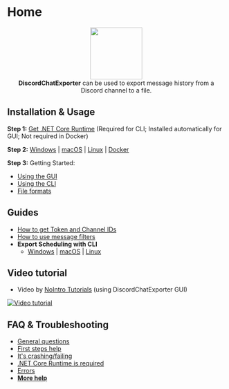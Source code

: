 # Home

<p align="center">
  <img src="https://i.imgur.com/IkrFoA0.png" height="120" />
<br>
<b>DiscordChatExporter</b> can be used to export message history from a Discord channel to a file.
</p>

## Installation & Usage

**Step 1:** [Get .NET Core Runtime](https://github.com/Tyrrrz/DiscordChatExporter/blob/master/.docs/Install-.NET-Core-runtime.md) (Required for CLI; Installed automatically for GUI; Not required in Docker)

**Step 2:** [Windows](https://github.com/Tyrrrz/DiscordChatExporter/blob/master/.docs/GUI%2C-CLI-and-Formats-explained.md#gui-or-cli) | [macOS](https://github.com/Tyrrrz/DiscordChatExporter/blob/master/.docs/macOS-usage-instructions.md) | [Linux](https://github.com/Tyrrrz/DiscordChatExporter/blob/master/.docs/Linux-usage-instructions.md) | [Docker](https://github.com/Tyrrrz/DiscordChatExporter/blob/master/.docs/Linux-usage-instructions.md)

**Step 3:** Getting Started:
  * [Using the GUI](https://github.com/Tyrrrz/DiscordChatExporter/blob/master/.docs/GUI%2C-CLI-and-Formats-explained.md#using-the-gui)
  * [Using the CLI](https://github.com/Tyrrrz/DiscordChatExporter/blob/master/.docs/GUI%2C-CLI-and-Formats-explained.md#using-the-cli)
  * [File formats](https://github.com/Tyrrrz/DiscordChatExporter/blob/master/.docs/GUI%2C-CLI-and-Formats-explained.md#file-formats)

## Guides
* [How to get Token and Channel IDs](https://github.com/Tyrrrz/DiscordChatExporter/blob/master/.docs/Obtaining-Token-and-Channel-IDs.md)
* [How to use message filters](https://github.com/Tyrrrz/DiscordChatExporter/blob/master/.docs/Message-filters.md)
* **Export Scheduling with CLI**
  * [Windows](https://github.com/Tyrrrz/DiscordChatExporter/blob/master/.docs/Scheduling-exports-on-Windows.md) | [macOS](https://github.com/Tyrrrz/DiscordChatExporter/blob/master/.docs/Scheduling-exports-on-macOS.md) | [Linux](https://github.com/Tyrrrz/DiscordChatExporter/blob/master/.docs/Scheduling-exports-with-Cron.md)

## Video tutorial

- Video by [NoIntro Tutorials](https://youtube.com/channel/UCFezKSxdNKJe77-hYiuXu3Q) (using DiscordChatExporter GUI)

[![Video tutorial](https://i.ytimg.com/vi/jjtu0VQXV7I/hqdefault.jpg)](https://youtube.com/watch?v=jjtu0VQXV7I)

## FAQ & Troubleshooting
* [General questions](https://github.com/Tyrrrz/DiscordChatExporter/blob/master/.docs/Troubleshooting.md#general)
* [First steps help](https://github.com/Tyrrrz/DiscordChatExporter/blob/master/.docs/Troubleshooting.md#first-steps)
* [It's crashing/failing](https://github.com/Tyrrrz/DiscordChatExporter/blob/master/.docs/Troubleshooting.md#DCE-is-crashingfailing)
* [.NET Core Runtime is required](https://github.com/Tyrrrz/DiscordChatExporter/blob/master/.docs/Troubleshooting.md#net-core-runtime-is-required)
* [Errors](https://github.com/Tyrrrz/DiscordChatExporter/blob/master/.docs/Troubleshooting.md#errors)
* [**More help**](https://github.com/Tyrrrz/DiscordChatExporter/blob/master/.docs/Troubleshooting.md)